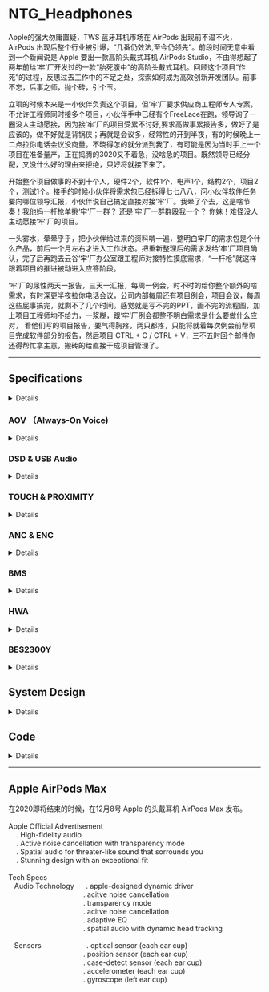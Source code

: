 # NTG_Headphones

Apple的强大勿庸置疑，TWS 蓝牙耳机市场在 AirPods 出现前不温不火，AirPods 出现后整个行业被引爆，“几番仍效法,至今仍领先”。前段时间无意中看到一个新闻说是 Apple 要出一款高阶头戴式耳机 AirPods Studio，不由得想起了两年前给‘牢’厂开发过的一款“胎死腹中”的高阶头戴式耳机。回顾这个项目“作死”的过程，反思过去工作中的不足之处，探索如何成为高效创新开发团队。前事不忘，后事之师，抛个砖，引个玉。 </br>

立项的时候本来是一小伙伴负责这个项目，但‘牢’厂要求供应商工程师专人专案，不允许工程师同时接多个项目，小伙伴手中已经有个FreeLace在跑，领导询了一圈没人主动愿接，因为接‘牢’厂的项目受累不讨好,要求高做事累报告多，做好了是应该的，做不好就是背锅侠；再就是会议多，经常性的开到半夜，有的时候晚上一二点拉你电话会议没商量。不晓得怎的就分派到我了，有可能是因为当时手上一个项目在准备量产，正在捣腾的3020又不着急，没啥急的项目。既然领导已经分配，又没什么好的理由来拒绝，只好将就接下来了。</br>

开始整个项目做事的不到十个人，硬件2个，软件1个，电声1个，结构2个，项目2个，测试1个。接手的时候小伙伴将需求包已经拆得七七八八，问小伙伴软件任务要向哪位领导汇报，小伙伴说自己搞定直接对接‘牢’厂。我晕了个去，这是啥节奏！我他妈一杆枪单挑‘牢’厂一群？ 还是‘牢’厂一群群殴我一个？ 你妹！难怪没人主动愿接‘牢’厂的项目。</br>

一头雾水，晕晕乎乎，把小伙伴给过来的资料啃一遍，整明白牢厂的需求包是个什么产品，前后一个月左右才进入工作状态。把重新整理后的需求发给‘牢’厂项目确认，完了后再跑去云谷‘牢’厂办公室跟工程师对接特性摸底需求，“一杆枪”就这样跟着项目的推进被动进入应答阶段。 </br>

‘牢’厂的尿性两天一报告，三天一汇报，每周一例会，时不时的给你整个额外的啥需求，有时深更半夜拉你电话会议，公司内部每周还有项目例会，项目会议，每周这些屁事搞完，就剩不了几个时间。感觉就是写不完的PPT，画不完的流程图，加上项目工程师均不给力，一浆糊，跟‘牢’厂例会都整不明白需求是什么要做什么应对， 看他们写的项目报告，要气得胸疼，两只都疼，只能将就着每次例会前帮项目完成软件部分的报告，然后项目 CTRL + C / CTRL + V，三不五时回个邮件你还得帮忙拿主意，搬砖的给直接干成项目管理了。</br>
***
## Specifications
<details> </br>

![huawei_ntg](https://i.loli.net/2020/08/21/SdwEUAFBezZvaf7.png)</br>
</br>

![airpods_sudio](https://i.loli.net/2020/08/21/JtTcD145nOmVPZr.png)</br>
(新闻链接：&ensp;苹果头戴式耳机最新爆料 &ensp;  https://new.qq.com/rain/a/20200808A0JZIY00 )</br>

对比‘牢’厂和 AirPods Studio 的规格，相同之处都要求是High Quality Audio (‘牢’厂HWA), 支持ANC，支持Ear Detection, 这些技术规格用人话讲就是音质要好，指标参数要漂亮，用户体验要佳 ( ANC让用户可以在嘈杂环境下使用，Ear Detect 即戴即使用，都可归为用户体验 )。</br>

技术规格层面上，‘牢’厂的指标参数不比 AirPods Studio 差，策划这个产品的很是牛X, 就等 AirPods Studio 开卖再来PK一下技术指标。</br>

![ntg_spec](https://i.loli.net/2020/08/24/ZtO5g2TwJBEM6xP.png)
_‘牢’厂自己拆解需求包最初提出来的技术规格_

方案选型本不应该是搬砖的事，搬砖的顶多是给建议，选型决策至少应该是高一个级别的领导来拍板。领导们在开会时一个个都说软件我不了解啊，担当不了 SE 这个角色。听说曾经‘牢’厂项目因为不满意项目工程师的工作投诉到大老板那里要求换人，令领导们心有余悸。有天开例会，就我和老板两个人先到，老板对我突然蹦出来一句：这个项目如果失败，软件要承担主要责任。有没有碰到错题，还要划对勾的违心感。项目刚开始就想着甩锅了！当时一下没反应过来，沉默了一下，我说按现在的软件系统规划，软件不会是瓶颈。对‘牢’厂这个产品需求摸爬滚打下来软件大体框架已经有了几分把握，背锅侠，不存在的。为了一点碎银子还是面对疾风吧！</br>
</details>

### AOV （Always-On Voice)
<details> </br>
在应答阶段‘牢’厂在需求包之外会提出许多花样, 要求供应商应答他们再来评估是否要放到需求包中。语音唤醒 (AOV) 和语音控制 ( Voice Command ) 就是其中之一。 </br>

语音识别常用的就是所谓的智能音箱，将拾取到的语音送给云端的语音引擎，一个蓝牙耳机要整得这么高大上吗？语音引擎中文做的最好的是科大讯飞，英文非Amazon莫属，内事不决问百度，外事不决问谷歌，度娘、谷大神轮番上阵后，思考一下。</br>

语音引擎，偏重于云端解决语音识别，要是往这两家的方向走跟蓝牙呼叫 Siri 功能有啥区别？‘牢’厂要的是本地语音唤醒与控制，只需要开机/关机/上一曲/下一曲/音量加/音量减/暂停/播放等有限的几个命令，Siri 在关机状态下可开不了机。方向不对，赶紧撤退。</br>

咨询蓝牙芯片供应商，Qualcomm AOV 还在开发中，其它家都回复不支持此功能。AOV 供应商在哪里啊？</br>

没招，度娘、谷大神继续上场，把知名的半导体厂商官网挨个翻个遍，逐个去询信息，还真逮到一家: OnSemi，奥力给！硬件也反馈 Knowles IA610 支持 AOV。有了两家，可以应付‘牢’厂的需求了。 接下来就是一顿常规操作，约供应商介绍产品，讨论技术规格。</br>

供应链回复说OnSemi没用过所以没有联系方式，这个星球上经营理验别具一格的一家半导体供应商竞然不知道，吐血！回到OnSemi官网找到深圳Office的电话打过去，咨询负责的销售的联系方式，一听说是给‘牢’厂做产品，说‘牢’厂他们有专职销售并提供联系方式 (‘牢’厂 VIP 级别的待遇)。拿到联系方式，反手打电话给‘牢’厂工程师，OnSemi销售你们比较熟，帮忙联系下要咨询Voice Command 相关产品，同时发邮件给OnSemi‘牢’厂专职销售咨询工程窗口。就这样跟OnSemi勾搭上了。</br>

搭上‘牢’厂的虎威，找供应商要技术支持通常是一件较容易的事。这些业界牛B的供应商小厂去咨询要支持，随便派个阿猫阿狗代理商 (这已经是不错的待遇，再次一点的就是贸易商) 来了解下有没有商机，很难拿到第一手的技术支持，苦逼的只能把 datasheet 从头翻到尾，再从尾翻到头，或从某个不起眼的notes的字里行间找到你想要的参数。跟‘牢’厂配合这一方面还是比较给力的，有时候‘牢’厂工程师也会主动推荐一些他们认可的供应商资料，对完成应答开发工作会很有帮助。</br>

#### Knowles IA610
<details></br>
Knowles MEMS microphone 在业界那是响当当。Knowles FAE介绍说 IA610 已经跟BES联调成功，申请参考代码，说是这个调试很麻烦云云, 不愿提供 (我勒个去，这哥们硬气！给不给参考代码是你的事，麻不麻烦那是我的事，哥 !)；申请demo平台，也提供不了，给建议去找 BES 申请。一听要找BES申请demo ( BES 是什么尿性？那基本都是有求无应)，赶紧寻求销售的帮助，无助于事。</br>

趁着别人还愿意打发你的时机，赶紧了解了一下 IA610 关注的相关特性。IA610 是基于关键词的特征值语音识别算法，最多可以植入3段语音，中文3段语音总共不能超过10个字(印象中是这个数据)，唤醒功耗 (识别到关键词后唤醒并给出中断信号这整个过程) 大约电流3--4mA, 唤醒后提供一个中断信号给外部系统。关键词需要在 Knowles 工厂生产前植入，用户无法更改。</br>

了解了，告辞!</br>

![ia610_current](https://i.loli.net/2020/08/22/oDtdxqERjwp5JU3.png) </br>
_IA610_FIGURE1_

![ia610_int](https://i.loli.net/2020/08/22/DS9pzQyH8qRJen7.png) </br>
_IA610_FIGURE2_
</details>

#### OnSemi Sound Solution
<details> </br>

OnSemi 有两款产品支持 voice trigger, LC823450 和 Belasigna R281。
##### LC823450
LC823450是 OnSemi 音频处理系统 LSI，支持 voice trigger 和 voice command，还集成蓝牙 PHY (功能强大，再凑个蓝牙RF就是一颗集成蓝牙功能的完整本地语音控制播放器 SoC )。联系上海FAE申请 demo, 反馈信息回来 demo 在福州 AE 部门，要跟 AE 部门协调，几番邮件往来，终究也没能拿到 demo。评估工作还是要继续，只好继续骚扰上海 FAE 寻求帮助，终于拿到了心心念念的数据。</br>

_LC823450_POWER_CONSUMPTION_
![lc823450_current](https://i.loli.net/2020/08/22/bzTLU4GjKBCaWD8.png)</br>

评估 AOV 除了芯片的功耗，加上 mic 处于常供电状态下的功耗。voice trigger 状态下的功耗还是蛮大的，估计再怎么优化也还是要到 mA 级别，蓝牙耳机产品上这么大功耗够呛。后来 AE 部门的工程师带着他们日本的同事有过来交流，闲聊中得知这颗芯片是日本那边设计的，三星出过一款录音笔是用这颗芯片做的，在国内业务端也不清楚应用方向在哪里，所以不受总部重视。功耗不敏感的场合比较合适。</br>

_LC823450_FEATURE_SUMMARIZATION_</br>
![lc823450_feature](https://i.loli.net/2020/08/26/auNE7A9WtQq4iMZ.png)</br>
</br>
##### Belasigna R281
Belasigna R281 是基于声纹的关键词语音触发独立方案，兼容模拟和数字麦克风, 检测经过用户训练的触发词组 (最多3组不同的关键词)，检测到该触发词组时发出一个唤醒信号。用户可重复设置 3 段语音，3 段语音总共时长不能超过 1.5s。</br>

_R281_POWER_CONSUMTION_
![r281_current](https://i.loli.net/2020/08/22/xlwNPJSbCjAkoet.png)</br>

IA610 采用语言模型，需要采集大数量人群的关键词语音， 然后提取出来特征值 (特定文字) 建立声学模型，如果唤醒词与声学模型匹配上，那么设备唤醒。假设你在用蓝牙耳机接电话的应用场景，旁边别人说关机，那是不是我的蓝牙耳机也要关机？都不用去评估唤醒率/误唤醒/响应时间/功耗这些参数，我脑子瓦特了才会采用这种方案，NG。</br>

R281 基于声纹，在用户训练触发短语时提取用户的唤醒词的音素序列建立声学模型，唤醒词与音素序列匹配上，则设备唤醒输出唤醒信号。唤醒词可以是任何的短语，且不与语言语音相关。‘牢’厂要求的是十国语言，那这种不与语言相关且仅是单个用户唤醒词才能唤醒设备的方案，就是我心目中想要的解决方案。R281 demo 做成了usb dongle 形式使用相当方便，插入电脑 usb 接口打开应用程序就可评估。当我在‘牢’厂办公室演示的时候，这帮货还是比较惊羡的，在办公室的场景下训练时说话声音稍微大一点，测试十次有八九次是成功的，再一个功耗能控制到 uA 级别出乎意外。</br>
</details>
</br>
在系统层面，如果‘牢’厂要求支持 AOV 与 Voice Command, 以手上现有的供应商资源只能将 LC823450 当作MCU (大材小用)，开发工作量可能会很大 (以 LC823450 芯片的复杂程度估计不是那么容易上手)。</br>
</br>

_AOV&VOICE_COMMAND_FUNCTION_FLOW_CHART_
![aov_flow](https://i.loli.net/2020/08/26/aNY2U5GA3FRtsh9.png)</br>
</br>
最终‘牢’厂还是放弃了 AOV 与 Voice Command, 但还是 mark 一下: 从功能上考量，AOV 与 Voice Command 在耳机产品上对普通消费者没有必需存在的意义; 从功耗上考量，在电池能量密度没有大的突破前，有点膨胀了。</br>

</details>

### DSD & USB Audio
<details></br>
<!-- <summary> <mark> <font color = blue> 点击查看具体内容 </font> </mark> </summary> </br>  -->

DSD 功能是‘牢’厂在需求包里提出来的需求，可能是 CM21 (CM21的产品策划必需要点个赞) 的成功让‘牢’厂意识到高清音频市场的巨大需求。手机原生支持 DSD 64/128 抢掉千元 DSD 播放器市场，顺带收割一波信仰，这个产品策划有想法。在需求对接的时候‘牢’厂项目强调必需是 native, 先找到解决方案再来看‘牢’厂要求的摸底特性。</br>

在 DSD Player 市场， 见的多的方案是 xMOS 的，查阅过资料后觉得比较麻烦：xMOS 方案是将 USB DSD 音频流解码成 PCM 音频流输出，可以支持到 DSD 512，虽然 xMOS 官网上提供参考代码，但它用的是一套 xMOS 自己搞的一套编译环境，就我一杆枪去做这个集成工作估计是给自己找麻烦，BIG TROUBLE，打个问号先。 </br>

BES2300 也可以支持 DSD 64/128， 但是它是软解，这与‘牢’厂要求的 DSD native 要求不符 (native 意味着一定是硬解)，另一个问题是仅支持 UAC2.0, 在 WIN7 下兼容性问题解决不了，但是单芯片方案在软硬件开发上会省事很多，至少整体软件框架原厂应该是有的，不用在软件框架上花太多精力。有线通话功能咨询 BES 回复可以支持，需要修改 SDK。demo 板搞起。

这其间‘牢’厂工程师介绍了另外一家供应商 BigSound, 一番联系沟通之后拿到规格书, 浏览一遍之后，决定先放一边仅作参考, 缺点是不符合 native 的要求。但评估工作还是要做，demo 板也还得要申请。

这就是给‘牢’厂做项目的痛苦之处，你需要准备两个以上的方案供他们评估，就算你认为不合适的方案你也要出评估报告说明为什么不行，除了不行之点外其它性能能达到什么程度，来证明你不是口嗨，是真真确确有做评估，所以造成写报告的时间比搬砖的时间多三倍不止。

![bcc2102_format](https://i.loli.net/2020/08/26/FvNMqKEDbmVXgou.png)</br>
_BCC2102_FEAURE_ </br>

还是参考 CM21 的解决方案，‘牢’厂既然已经大批量开卖了，有 bug 估计也能接受。从硬件那里拿到datasheet, 再跟 Savitech FAE 确认之后决定就用它了。决定选用 SA9312L 的另一个原因是它支持 UAC 1.0 & 2.0，WIN10 原生支持 UAC2.0，MAC OS 10.0 以上版本也是同样原生支持 UAC 2.0，这就解决了 USB Audio 在其它系统下的兼容性的问题。支持 IIC 更新 firmware。</br>
(PS：MAC OS 10.0 以上版本原生支持 UAC 2.0 出处待考证，时间过去太久了，以前的开发笔记上没有查到当初的记录)</br>

![sa9312l_feature](https://i.loli.net/2020/08/26/oXwHkFE8sY2PB34.png)</br>
_SA9312L_FEATURE_

DSD 解码方案差不多有了，剩下就是音频输出端的 DAC 选型。DAC 行业内能选的就那么几家，在各自的网站上一筛选，我倾向于 CS43131 (带 SRC)， 硬件倾向于 AK4377。 当我们还在准备比较两家的性能时，‘牢’厂传来弃美方案，这下好了，不用选了直接评估 AK4377。

接下来就是一顿操作猛如虎，按照‘牢’厂要求测试然后输出报告。因为手上没有 MAC 设备，在 VMWare 虚拟机上安装 MAC OS 10.12 版本能识别到设备但无法传输声音，BES2300 也出现同样问题，咨询 BES 杳无音信，怀疑设备端要支持Apple USB IAP 认证, 特性摸底就先忽略了这个问题。</br>

支持 DSD 其实对硬件要求更高，对软件来说找到可行的方案且能支持 USB HID 就差不多完成了工作，硬件往往因为实际产品音频指标参数不达标而卡壳。为了满足 DSD 超高的音频指标要求，外围硬件线路通常具备很强的驱动能力，又因为 DSD 音频信号幅值peak-peak通常为5V，所以输出功率会很大，Cirrus Logic 工程师调侃称之为行走的外放蓝牙耳机。


<!--
_AK4497_BLOCK_DIAGRAM_ </br>
![ak4497_block](https://i.loli.net/2020/08/27/EycgLdeqSp5WFsA.png)</br>
</br>
_CS43131_BLOCK_DIAGRAM_
![cs43131_block](https://i.loli.net/2020/08/27/Ppzye9mSaXGUICV.png)

DSD 音频流不带音量信息，而且 DSD 音频流解码输出后会比其它格式的音频音量要低 3dB (印象中是这么多，如果有错麻烦指正)，而且支持 DSD 的硬件线路会很复杂， 。上图如果输入的 DSD 音频流走红圈中的音频路径，就是 native DSD, 否则就是DoP。</br>

_AK4490_ANALOG_CHARACTERISTICS_ </br>
![ak4490_analog_param](https://i.loli.net/2020/08/27/vh4KudQ31egWYZD.png)</br>

</br>

![ak4497_dsd_sn](https://i.loli.net/2020/08/27/tWbjSraNARX7yHo.png)</br>

再来看看这些DAC的可怖功耗 </br>

_AK4497_POWER_SUPPLY_ </br>
![ak4497_pwr_supply](https://i.loli.net/2020/08/27/16GFiDh854XrJ7m.png)</br>
-->
</details>

### TOUCH & PROXIMITY
<details>
</br>
触摸与佩戴在需求包里‘牢’厂没有明确的定义，开发最怕的就是这种看起来没有要求的需求，单边触摸还是双边触摸，要不要支持滑动，连续滑动，多点触碰，单边佩戴检测还是双边佩戴检测，都没有定义，‘牢’厂项目要求摸底竟品和供应商产品规格再来定需求。</br>
</br>
触摸与佩戴芯片查过很多供应商的资料，都不令人满意，最后还是求助于‘牢’厂开放资源，拿到了 AZOTEQ 的联系方式。把PXC 550， WH-1000XM3，QC 35 II 等一堆耳机申请回来，把 UI 操作和供应商产品规格整理完成发给‘牢’厂，加上‘牢’厂自己也摸底评估，最后定义单边触摸，双边佩戴，支持连续滑动与多点触摸 (连续滑动控制音量，多点触摸检测手捂动作切换监听模式)。</br>
</br>
在啃过 AZOTEQ 推荐的 IQS572 与 IQS620 规格书，demo 板也都评估过后，我是比较满意 AZOTEQ 的方案，调试有 GUI 工具，灵敏度软件可调，稳定性从 GUI 工具上判断也没遇到什么异常。规格书 IQS572 与 IQS620 所标明的功耗如果无误，我在想是否可以实现佩戴即开机功能。头戴耳机在佩戴过程中通常先是双手握住听筒(握住听筒不一定会有触摸动作)，然后再佩戴，握住听筒时通过触摸芯片接近感应中断唤醒系统，正确佩戴识别后进入开机流程，不用按实体键开机再去佩戴。我戴上耳机是用来装B的不是用来听歌的，杠精请绕道。IQS620 内置的是 ROM, 上电使用前要做初始化。</br>
</br>

![iqs572_feature](https://i.loli.net/2020/08/28/zFs27Yx9bJDlpL1.png)</br>
_IQS572_MAIN_FEATURE_

![iqs620_feature](https://i.loli.net/2020/08/29/7KB3XudYZMgCiTP.png)</br>
_IQS620_FEATURE_

滑动触摸 (finger gesture) 牵涉到移动方向的判断，位置坐标的计算是相对于原点坐标计算而来，这个原点坐标对于 IQS572 而言是一个绝对坐标，在触摸板加工出来之后这个原点坐标和其对应的 X/Y 轴就已经固定。使用者在佩戴耳机时各种角度都可能会出现，不会是一种理想的正戴在头顶的这种方式，而如果要得到与物理水平面的坐标位置来解决滑动触摸方向问题，需要增加 G-sensor。AZOTEQ 建议将角度偏差设为26度左右，在给‘牢’厂在出结构样机时试用过触摸功能后，认为还比较理想，就没有在这个功能上继续纠缠。阿弥陀佛，逃过一劫！IQS572 触摸算法是 AZOTEQ 设计，应用端仅需要在它中断触发外部控制器时去读取数据做判断，从 IQS572 读取位置坐标再通过 G-sensor 的数据转换成物理水平位置，手势动作的算法就变成要自己去设计，这是我一杆枪绝对不想去面对的情况。 </br>

第一次做结构样板时因‘牢’厂要求触摸介质用的是蓝宝石玻璃，触摸手感确实很好，最终还是抵不过成本压缩改成了普通塑料片，质感差的不是一星半点。</br>
</details>

### ANC & ENC
<details></br>
ANC & ENC 的需求同样在需求包里没有明确，‘牢’厂要求把能找到的方案都找出来，分析评估。在双MIC/三MIC一轮分析评估过后，‘牢’厂明确上下行都需要是3-mic降噪。因为以前用过 CXD3781 所以就联系了 Sony 半导体部门拿到了 CXD3782 的资料，绿岛那边 Cirrus Logic 听说‘牢’厂新开头戴耳机项目，主动找过来介绍 CS47L5x。BES 原厂的 ANC 方案‘牢’厂在评估过后弃用了，同样因为弃美方案的原因，ADI 和 Cirrus Logic 的方案最终都不能用， 就只剩下了 CXD3782。</br>
</br>
虽然 Sony AE 声称 WH-1000XM3 用的就是 CXD3782，但是将 CXD3782 规格书从头翻到尾也没找到关于数据安全加载的说明。芯片工作在某一固定 EQ 下时再去调节某一频点的参数可能会带来冲击声或其它噪音，数据安全加载就是为了解决这个问题。WH-1000XM3 自适应降噪功能如何实现的就不得而知了。</br>
</br>
<!--
![adau1701_safeload](https://i.loli.net/2020/08/29/5MSvGVrckE8qK2D.png)</br>
-->

![adau1401a_safeload](https://i.loli.net/2020/08/29/cGEeD2KhIzbFMTS.png)</br>
_ADAU1701_SAFELOAD_LOGIC_

即使是 ADI 的芯片有 safeload 机制，但在播放标准测试信号如 100Hz/1kHz 等时，调节 EQ 参数也还是会有轻微的 冲击声。</br>

在评估过程中发现 CXD3782 在 GUI EQ 调试界面下 gain 值的调整区间只有 -20 -- 20dB, 超过此范围就无法显示，会不会引起数值溢出也没能确认。电声实际测试时降噪深度只能达到到 26dB 左右 (印象中是差不多是这么多), ‘牢’厂项目包括后台的可能是做 ANC 算法的一直追问为什么只能做到26dB, 这种问题就不是做应用开发的能回答的问题，只能求助原厂本部。个人认为降噪深度在头戴耳机上能做到 20dB 以上已经可以算是优秀，降噪深度越深，在轻微噪音场合负压感越强，而且头戴耳机天然的就有被动降噪效果 (这一点与手机不同)，真要把外部噪音隔决反倒会带来安全性问题。降噪深度与头戴耳机的关联性，这个话题后来再未深入讨论过，蛮遗憾的。</br>

ENC 开始是直接用 BES 的算法评估，因 3-mic 主频要跑到 208M，‘牢’厂要求测试跑 208M 的系统稳定性，咨询 BES 稳定性的验证策略， 没有，MMP! 没招了只能硬着头皮直接测通话。移植3-mic算法后测了三天拔打/接听电话，通话时长随机，最长的一次估计是有两小时，测试次数 100 次是有的，还好 BES2300 这次比较给力，没遇到什么异常，稳定性看起来没有问题，直接输出测试报告给‘牢’厂。双MIC/三MIC 在测试评估过后‘牢’厂不满意降噪效果，联系 BES 上海那边说是要拿样机来调试，样机寄过去后就没有了后续。还好，BES 方案支持第三方算法，找了三家供应商，弃美方案原因去掉两家，剩下一家，还好是国产算法而且降噪效果‘牢’厂也比较满意。</br>

‘牢’厂要求支持有线通话，到底是外加 ENC 芯片还是通过软件切换到 BES2300 通话链路来处理，在这个地方犯难了，主要考虑是外加 ENC 成本增加与硬件线路复杂主板堆叠能否放得下。硬件小伙伴也没有更好的建议，只能放到系统设计时再考虑。</br>

</details>

### BMS
<details></br>
电源管理一开始没有打算用国产方案，十二月份的时候‘牢’厂提出要有国产备选方案，找‘牢’厂开放资源推荐了 SY6970。看了下 SY6970 的规格书，有电源路径管理 (power path management)，功耗也能接受，性能也能满足项目的需求，并且‘牢’厂其它产品上用过，一月份确定要用国产方案的时候就直接用上了。</br>
</br>
硬件是直接用上了，但评估工作一个也不能少，demo 申请还是要来一波。‘牢’厂指定的 660mAH/4.4V 电池虽然不喜，但人家是甲方, 评估下来 DSD 功能下的工作时长会有风险。‘牢’厂项目给出的原因是电池认证需要 6--8 个月，时间不允许，只能用现有的已认证的电池。在春节前的项目进度表上量产时间已经延到了 11 月份，重新评估需求定制电池去做认证时间完全充裕。</br>
</br>
‘牢’厂要求二段式充电 1.1C & 0.7C，demo 板上验证在充电状态下充电电流可配置，对软件来说就没有问题了。SY6970 不支持快充，shipping mode 下的功耗 15 uA, 有点大，国产芯片还要继续努力，对标 TI 应是我们的目标。</br>

电源管理容易出问题的是充电设备兼容性，有可能没有漏掉设备但是漏掉了某种应用场景。新产品开发过程中没有办法把应用场景一次性全部覆盖到，都是摸着石头过河，遇到问题再去解决问题。</br>

送给‘牢’厂的样机连接手机边播音乐边充电测试充电底噪的时候在静音房听出来有明显现嘀嘀异响，收到‘牢’厂的反馈觉得有点诧异，不应该出现吧？查资料，测信号，在代码里添加读取寄存器。</br>
</br>
![BC1.2_FINAL_sdp](https://i.loli.net/2020/09/05/vmKZuPpVHfEzrh2.png) </br>
_BC1.2_FINAL_ </br>
</br>
![sy6970_reg0B](https://i.loli.net/2020/09/05/lH1fVIthDLzByXQ.png)</br>
_SY6970_FIGURE1_ </br>
</br>
![sy6970_reg00](https://i.loli.net/2020/09/05/Sg47DuEmjLo2UpV.png)</br>
_SY6970_FIGURE2_ </br>
</br>
![sy6970_reg13](https://i.loli.net/2020/09/05/1uJtjCZymfsYzBn.png)</br>
_SY6970_FIGURE3_ </br>
</br>
![sy6970_dynamic_pwrms](https://i.loli.net/2020/09/05/48dhjxzYwMVX26A.png)</br>
_SY6970_FIGURE4_ </br>
</br>
![sy6970_battery](https://i.loli.net/2020/09/05/CbJkcBNyK2MdZRG.png)</br>
_BATTERY_VOLTAGE_FIGURE_ </br>
</br>
在配置充电策略的时候手头上的充电器都没有被 SY6970 识别为 SDP (设备兼容性当时是在 demo 板上调试的，兼容性调试完成后也没有在自己的板上重新验证)，就漏掉了 SDP 最大 100mA 充电电流的应用场景，也有可能是在调试的时候没有把电池耗尽去做充电测试而漏掉了这个应用场景。充电策略在软件处理流程上是忽略 SY6970 识别到的设备的 IINlim (SY6970_FIGURE2)，根据当前的电池电压强制将最大充电电流设为 1.1C 或 0.7C, 充电电流就可能会远大于 SY6970 识别到的设备输入最大电流限制，触发了 SY6970 的保护机制将最大充电电流重设为 100mA, 软件流程定时检测，发现设置的最大充电电流低于 1.1C 或 0.7C 又会将最大充电电流设为 1.1C 或 0.7C， 就出现了电池电压波动的情形 (BATTERY_VOLTAGE_FIGURE), 这个波动信号藕合到了喇叭输出线路上就出现了噪音 (好死不死的喇叭线路靠近充电线路 :cold_sweat:)。</br>

在配置充电策略的时候一定要用自己的板做完整的充放电测试，另外就是严谨一点把电池正极和充电设备供电正极挂上示波器探头。</br>
</details>

### HWA
<details></br>

HWA 我更希望‘牢’厂称之为 LHDC, 瓜田李下,‘牢’厂应该要有这种觉悟；合理搞钱，服务社会，也应具备这样的格调。之前的月亮事件确实是被恶心到了，Robin 算是前车之鉴 (Jack 福报论，Pony 南山必胜客，仅是没有 Robin 的竞价排名那么大的社会破坏力)。</br>

跟供应商询了一圈，支持 LHDC 的Qualcomm 8675 因功耗太大被硬件否了，QCC系列 Qualcomm 代理商回复要 Q1 才能完成集成工作，还特意咨询过 Savitech SA9721，因为市场上基本没有客户用过，也被否了，现成能实际评估的就只剩下 BES2300。</br>

FreeLace 立项之初‘牢’厂也是要求要支持LHDC，因为各种原因最终产品发布的时候取消掉了。虽然小伙伴们之前已经做过一些验证工作，但是没有完整的测试数据与评估报告，想偷个懒都不给机会，重头开始吧。</br>

LLAC 最初在规格定义的时候大家还有讨论过，因为不支持白金标后来就没有多做讨论，另一个原因是强调要把 LLAC 加入评估的‘牢’厂相关人员后来退出了这个项目。‘牢’厂的音频指标需求，从 LHDC 的认证标准来看，是存在疑问的，而且‘牢’厂在需求包里明确提出是要过白金标：24bit/96kHz。在需求包上要求的音频指标 THD+N <= -90dB, SNR >= 110 dB, 与 LHDC 白金标的认证标准存在冲突，既然硬件都没向‘牢’厂反应这个问题，也就不多嘴了，免得招人烦。</br>

![llac_latency](https://i.loli.net/2020/09/01/H3RUrmnYKCzENbZ.png)</br>
_LATENCY_TEST_RESULT_ </br>
</br>
![lhdc_900](https://i.loli.net/2020/08/26/eUPrkIBNKFxJqVE.png)</br>
_LHDC_900_CERTIFICATION_STANDARD_

<!--
![lhdc_test](https://i.loli.net/2020/08/26/5dS2JOo4scnVGKX.png)</br>
_LHDC_TEST_ENVIRONMENT_
-->

因为‘牢’厂的音频指标参数和 LHDC 认证音频指标参数要求太高，查阅了能找到的蓝牙芯片规格书没有哪一家的蓝牙音频芯片能直接满足音频参数的要求。/br>

![qcc524_analog](https://i.loli.net/2020/08/28/DGfztPAulqHkyiZ.png)</br>
_QCC5124_SPECIFICATION_

![qcc5124_classAB_dac](https://i.loli.net/2020/08/28/xqZHn4GUimo5KBO.png)</br>
_QCC5124_CLASS-AB_DAC_ANALOG_OUTPU_
</br>

![be2300_dac_para](https://i.loli.net/2020/08/28/G2aRLr5doPnCZpO.png)</br>
_BES2300Y_PARAMETER_

BES2300Y 的音频指标参数从规格书来看，看起来是符合‘牢’厂的要求和 LHDC 认证要求，但给出来的参数 Fs 只有 48kHz, 96kHz 会怎么样心中没底，上 demo 板！单独测 LHDC 白金标音频指标没有问题，但输出功率不够；在通话模式下 LHDC SNR 左右声道只有72 / 73 dB，与普通蓝牙没有区别。音频指标参数更多的是硬件在看，但因为与软件的系统框架选择相关，在与‘牢’厂点对点特性摸底时的 HWA 评估报告因为只写了一句音频指标参数不达标被打回来要求重写。要满足音频指标参数的要求，看起来就只剩下一条路，走数字通道，加外置 DAC, 放弃蓝牙芯片自带的 DAC 。</br>

把 BES2300Y IIS 配置好编译后烧录到 demo 板上用示波器确认信号输出没错之后，在实验室里转了一圈没找到能用的 AP，都是测模拟信号的，问电声，电声说 IIS 没听说过，一脸郁闷，只好又去问硬件，硬件说 IIS 可以测试指标吗？肝痛！解释了一番之后，买测试设备的任务硬件就去找项目安排。过了差不多一周，采购设备的带上硬件和我去 ABTECH 看仪器，顺便把 IIS 的指标参数测了一下，116dB。HWA 基于 BES2300Y 方案的评估工作基本完成，可以开始写报告了。</br>

<!--
BES2300Y IIS 输出最大增益只能到 0dB, 规格书上标的digital gain: -70 -- 24 dB 是 "fake news"。国产芯片的规格书不靠谱是深有体会。</br>
-->

</details>

### BES2300Y
<details>
</br>
BES2300 是一颗功能集成非常成功的蓝牙芯片。 支持 ANC & ENC 并可支持第三方算法，支持 UAC 2.0 和 DSD 64/128， 支持 AAC / LHDC 等编码格式，支持 LBRT，支持 IIS 输出，支持双通道语音，支持 EQ，支持 GFP, 音频指标规格也定得很高，很强大的一颗芯片。</br>

但是，SDK 那就是一砣翔。第一次看 BES SDK 时，被它的按键代码给惊呆了，这么反人类的设计，是什么样的高人想出来的。任务调度也说不上有多严谨，只能说是在默认配置下功能能用。 对比 Qualcomm / Airoha 的 SDK 系统设计，BES 就是弟弟。曾尝试去改写一些功能模块， 遇到某个封装的 API 就改不动了，拿着民工的工资就不去操老板的心了。大家都是这样用，半斤八两，谁也不会比谁好到哪去。拿不到完整的 datasheet 去重构 BES 的系统框架这条路走不通。打开 IIS 功能后，硬件反应切换不了 USB audio，折腾了几天，发现在检测插入 USB audio 后软件启动了复位动作，这个复位动作在打开 IIS 功能后被使能，关掉复位，SDK 还会不会有其它隐藏的 bug 没法确定，还好在要求更新 SDK 后这种小 bug 基本没有再遇到了。</br>

SDK 基本正常了，赶紧把 EQ 调试功能打开，确认调试功能正常后整一台样机给电声调试，不能拖累小伙伴们的进度。没过几天电声反应写进软件的 EQ 曲线与调试时设定的 EQ 曲线不一致。又是什么鬼啊！？ 继续折腾 SDK， 艹， SDK 调用了一组默认的 EQ 把常用的 EQ 数组被屏蔽掉了，真是要骂娘了。赶紧修改更新给小伙伴。

<!--
BES2300Y 有两个版本4M flash版本和8M flash版本，PIN to PIN兼容。支持 ANC & ENC 并可支持第三方算法，支持 UAC 2.0 和 DSD 64/128， 支持 AAC / LHDC 等编码格式,      蓝牙耳机产品通常需要的功能：
-->

当我还在为蓝牙芯片到底是用 BES2300 还是 QCC5124 烦恼的时候，QCC5124 的 RF 性能和自带 DSP 功能以及音质这是我想要的，但对是否能申请到开放 DSP 并不确定，Qualcomm 代理商透露 Goertek 小伙伴选的方案是 QCC5124，我们也用 QCC5124 方案去做同一个客户同一项目原厂是否会支持这要画个问号。一月份‘牢’厂确定弃美方案，好了，这下只有 BES2300 可用了。听说 Goertek 的小伙伴因为这个原因春节只放了三天假，电子/软件重头来过，大家又在同一起跑线了，让你们跑得比我快，害我天天被‘牢’厂项目追。</br>

‘牢’厂的测试要求很多，测试标准通常会要求供应商应答满足与否, 不满足的要给出原因再来确认是否要修改。有次在与西安测试中心对标测试标准时，对测试标准上的蓝牙回连测试要求连续测试 10K 次成功率 100% 提出疑问。首先回连一万次成功率 100% 达不成这个目标，再一个即使某次连续测试能满足 100% 成功率但也不能保证这个结果可以复制。惊呆我的是西安测试中心工程师回答是即使在屏蔽房里测试只要能有一次能满足测试标准就可以，这个指标是给领导看的。我去！哪个被门夹的订的标准啊，真要按这个测试标准去测，还要写一套配套的测试软件，是不是存心恶心人。‘牢’厂有些指标让人无语，有些需求在产品量产前不得不砍掉 (放水)。老板挂在嘴边的舔语“我这些小伙子只会埋头做事，不会抬头看路”，你妹的，老子是乙方！</br>

AirPods 的多设备切换‘牢’厂也想搞，耳机只是接收端，取决于‘牢’厂的系统整合能力。

#### 蓝牙后台
</br>

![mode_switch_spec](https://i.loli.net/2020/09/01/BUQ5iJe31Sc2XGY.png)</br>
_有线无线切换要求_
</br>

蓝牙设备可以支持前/后台应用，检测到 usb 设备蓝牙保存状态信息应用挂起 (后台运行)，usb 设备移除，恢复状态信息，蓝牙回到前台，按照这个思路有线切无线应该可以满足快速切换的要求，但要解决不能让蓝牙事件唤醒蓝牙后台。无线切换有线，估计做不到快速切换的要求，设备枚举过程需要多少时间软件控制不了，取决于设备的兼容性。跟小满在电话里沟通一番后，对前后台的应用切换逻辑有疑问，只能再上海岸城。</br>

SDK 默认在蓝牙模式下插入 usb 是复位后再执行 usb device mount, mount 设备成功就切换到 usb 模式，不成功进入蓝牙模式，但是蓝牙没有后台模式，需要修改 SDK。芯片 RAM 是否能满足蓝牙前/后台切换应用，需要小满去确认。在一番讨论之后，这种做法可行，SDK 等小满更新，任务完成，打道回府，。</br>

#### 双通道语音
双通道语音一开始看到这个需求的时候并没有弄明白‘牢’厂要的是什么东西，后来才搞明白指的是音乐与提示语音同时播放。这个需求有没有用？想了想在通电话的时候还是有用的：耳机处在通话状态，如果电池电量低播报低电提示音如果没有双通道语音功能会切换到播提示语音再恢复通话，双通道语音能保证不会漏掉通话。把 BES SDK 翻一遍也没整明白这个功能要怎么搞，还是去海岸城搞起。在解释完需求后，BES 的工程师说功能是可以实现，就是提示语音要用不同的采样率去录制，占用 flash 存储空间，另外在不同的状态下播报提示语音时要去选择对应的语音文件，细节处理上会非常麻烦。又牵涉到 flash 空间，flash 容量的问题先放一边，后面系统设计的时候再去考虑。</br>
</br>
然后工程师又来一句，其实 LHDC 输出功率小我们也是可以有调整空间的，为了平衡功耗大小，所以输出功率设置没有开到最大。我日了狗了，之前在测试 IIS 的时候，我还特意与负责 IIS 的工程师确认过 IIS 输出最大是 0dB, 不可调。规格书上写的是 digital gain -70 -- 24 dB, 迷之答案，到底谁能给一个准确的回复。</br>
</br>
双通道语音功能可以实现，音量大小是否可以分别可设置，说是要确认，等回到办公室之后又他娘的没了下文，就算不能调节音量大小，好歹也吱一声啊。迷之 BES。</br>

#### OTA 与 双备份
OTA 功能蓝牙芯片都是具备的，但双备份还要支持回滚这个就很麻烦。按照‘牢’厂的需求存储结构划分为：</br>

    bootloader + app1 + app2 </br>

bootloader 中断向量映射到 app1 或 app2 物理地址并且随 app1/app2 乒乓切换 (从云端接收下来的应用程序不能固定存储在 app1 或 app2 位置)，来实现双备份并支持回滚。虽然 BES 的 OTA 功能的存储结构也是类似的设置，但 app2 是固定用来存储从云端接收的应用程序，而且在接收校验完成后要搬运 app2 的数据去覆盖 app1 的数据，就没办法实现回滚。双备份从字面上理解是新旧两份应用程序存储在本地，数据存储结构应划分为：</br>

    bootloader + app + app1 + app2 </br>

app 是当前在运行的应用程序， app1 和 app2 用来交替存储云端接收下来的应用程序，这种数据存储结构我认为才能称之为双备份。这种做法的好处是避开了中断向量映射这个麻烦问题，弊端就是占用大量的 flash 存储空间，而且跟 BES 的 OTA 功能类似需要搬运数据，在时效性上不如中断向量映射。</br>

‘牢’厂的十国语言提示语音需求已经占用了很大的 flash 存储空间，按英文提示音来评估，十国语言提示音就需要 2.2MB, 打开双通道语音功能提示音文件估计就占掉了 4.4MB, BES2300Y 内置的 4MB flash空间已经满足不了需求。BES2300 规格书上写支持 SPI 协议，能不能外挂 flash, 找 BES 寻求帮助。BES2300 还有 8MB flash 版本芯片，SPI 不支持 QSPI。在技术层面，还是想维持 SDK 本身的数据存储结构，即把提示音与应用程序打包在一起，如果单独划出一个区间用来存储提示语音文件，会不会带来其它问题不确定，但这样做 8Mb flash 也放不下提示语音文件。</br>

这种烧脑问题，待系统设计时再考虑。</br>
</details>


## System Design
<details> </br>

在春节前因为赶结构样板输出了第一版硬件，BES2300Y 控制触摸和佩戴检测。IQS572 是在生产组装前烧录 firmware, 但 IQS620 是在上电后写入初始化数据，默认的固件是以 60Hz 的频率给出 RDY 信号，在 RDY 为低 (持续 10ms) 的时候写入数据才有效。 单独配置中断触发 BES2300Y 检测 RDY 信号，可以正常触发 BES2300Y (用 GPIO 置反测试)，与 IIC 通讯结合在一起，就出现了异常，死活不能触发中断。在出样前一天晚上折腾了一个通宵，也没搞定，没招，死马当活马医，改成 50ms 定时扫瞄 RDY 信号，佩戴检测偶尔能用，也同样会引起触摸失效，没找到原因，只能先关掉佩戴检测输出样机。</br>
</br>
节后，第一版样机交付，但佩戴检测功能未实现。把 IQS620 规格书重新捋一遍，没捋出啥问题，佩戴检测异常还是没找到原因，触摸滑动功能也没整合好，在 demo 板上重新验证都正常，继续搬砖。坐下来搬个砖就各种哏。</br>

电声：烧个软件...</br>
电声：EQ 调试串口又连不上了...</br>
电声：ANC 芯片串口连不上了...</br>
硬件：升级一下软件...</br>
硬件: 串口工具用一下...</br>
测试：测试标准再捋捋...</br>
测试: 一起去松山湖对下标...</br>
项目: 这个需求是啥意思...</br>
项目: 这个时间结点写哪一天合适...</br>
项目: 什么时候可以出样啊...</br>
‘牢’厂: 微信上的问题出个报告...</br>
‘牢’厂: 今天的日报 5:00 要给我...</br>
‘牢’厂: 来下云谷讨论下工作安排...</br>
...</br>

每天小伙伴都要重复这些哏不让人消停。</br>

刚刚是要拿哪块砖？</br>
刚刚拿的砖放哪了？</br>
发呆ing准备干啥来的？</br>
艹，砖头放错地放了</br>
...

三月，‘牢’厂项目催软件 DRB 评审报告进度，只能先把系统框架先捋出来，要不然其他小伙伴进度也要被拖累，到时进度赶不上就是一大群人群殴我一个了。研究一番硬件小伙伴给过来的硬件框架图，啥东西画的框架图，歪歪扭扭，难以入目，强迫症复发，默默用 visio 重画再把软件需要修改的部分一并更新发回给小伙伴，让小伙伴在新版本上更新。</br>

评估摸底工作很多时候没有在‘牢’厂项目的时间进度节点完成，‘牢’厂项目都是按照 deadline 倒推安排进度，另一个他们也并不都具有技术背景，就没办法抓住评估工作中的技术难点去穷追猛打，真正把握住产品的开发方向，所以在遇到我认为重要的技术点时会花很多的时间去验证，但这种关键点通常不会主动告知‘牢’厂项目，一旦穷追猛打下去会多出很多无谓的报告，工作量会呈倍数的增加。跟‘牢’厂项目打交道还是要具备很强的承压能力。要求加人，老板安排一个小伙伴担当 SPM，对接‘牢’厂项目，很多会议我就不需要参与，项目计划这种烦心事就让小伙伴去面对，我就专心技术相关的工作。

十二月份的时候因为 usb 兼容性问题 BES 的回复不了了之，就准备外挂 usb audio codec 解决兼容性问题，再加上十国语言提示音一直没有很好的解决方案，就一直在准备外挂 MCU 来支持 SPI flash。因为对 ST 的 HAL 库和 LL 库还心有余悸，准备用 Microchip SAM L21，美芯不能用后，搞回 ST 准备用 STM32L431替代。 DRB 报告到底是用单芯片架构还是大-小核架构，看看 FreeLace 的 bug list，下不了决心，只能把‘牢’厂需求翻出来重新捋。</br>

![solution_cmp](https://i.loli.net/2020/08/26/ZFfS8lH2Y7gp3cP.png)
_BES2300 vs.BES2300+STM32L431_
</br>

‘牢’厂的第一代 Freebuds 应该是 Geotek 的小伙伴开发的，对 BES 方案体会应该是最深。听领导说 Geotek 与 BES 扯皮，BES 说 Geotek 开发能力不行，Geotek 说 BES 底层系统不稳定，到底怎么回事，看看 FreeLace 的 bug list, 萌新瑟瑟发抖！最重要的是对 BES 的技术支持没有信心，就象脚踩恨天高的美女看得到摸不着；找代理商很多时候还不如自己撸代码。</br>
</br>
继续整大-小核方框图，规划整体功能需求。</br>

![big_little](https://i.loli.net/2020/09/06/OvD9TZgVKtrJNfl.png) </br>
_NTG_BLOCK_DIAGRAM_ </br>

1. 有线升级 </br>
手机端通过 usb 总线通知 usb aduio codec 准备进入升级状态, usb audio codec 置 gpio 端口中断触发 mcu 将 usb bus swtich 切换到蓝牙端，手机与蓝牙通过 usb 总线握手成功后将升级数据包传给蓝牙，蓝牙再通过 uart 转发给 mcu, mcu 再通过 SPI 保存到本地 spi flash, 再由 mcu 制定升级策略。而且用 usb 总线可以兼顾‘牢’厂装备部门可维可测要求。</br>
2. OTA </br>
蓝牙收到数据通过 uart 转发给 mcu, mcu 再通过 SPI 保存到本地 spi flash，再由 mcu 制定升级策略， 蓝牙升级由 mcu 回传升级数据包。</br>
3. 触摸 & 佩戴：</br>
可能要一直维护到产品寿命终结，需要时间去优化用户体验。</br>
4. 蓝牙 </br>
需要增加蓝牙后台功能，修改升级相关的代码(蓝牙芯片仅负责收数据，是否升级由 mcu 来决定) 和增加 usb audio 模式下的降噪功能， SDK 蓝牙部分代码大体不需要修改，避免扛雷。</br>
5. 降噪 </br>
有线模式下还是要利用 BES2300 来支持通话降噪，音乐播放就切给外置的 usb audio codec, 功耗暂时兼顾不了。 </br>
6. 音频指标 </br>
播放音乐音频从 DAC 输出以满足音频指标要求，通话从 ANC 输出满足高清通话音频指标要求。 </br>

大-小核架构从方框图上看其它各功能模块软件也没有特别困难的地方，IIC / SPI / UART 都是常用的通讯协议。需要 BES 协助的都是底层相关，蓝牙应用层不涉及，也就不大可能需要担当背锅侠。五六家供应商竟争这一个项目，蓝牙芯片都是 BES2300，肯定会有供应商选择单芯片方案，如果友商单芯片方案走得通，再切回单芯片方案也不迟，硬件改动也不大。默默估算了一下开发时间，蓝牙基本上是交给 BES 修改，SDK 再整合一下一个月左右也差不多，触摸/佩戴/ANC/DAC/BMS/串口通讯搭出基本功能算二个月，升级功能估摸着要二到三个月，系统整合与优化也要二到三个月，全算下来七到八个月，现在才三月底，十一月量产，时间很充裕，顺利的话就算一杆枪也能准点打卡下个班。方框图看了又看，看看发际线好象又往上去了，需要生发核桃露补一补，咬咬牙还是选择大-小核架构推送给了小伙伴。第二版硬件走马登场，硬件和 BES 方案商商量后用蓝牙控制 mcu 的电源，蓝牙先启动， mcu 后启动，这个改动对软件功能实现影响不大。</br>

四月中完成 DRB 评审报告，项目开始投标，清闲了几周，等‘牢’厂的结果。项目问能不能中标？中标了有啥好处，真开始干活就不象评估摸底时那么懈意了。对所选择的系统框架还是有一定信心的，中标是八九不离十。四月底‘牢’厂释放了正式版 RFI，功能需求上仅拿掉了 DSD， 看过 RFI 后，对项目说， 中标， 稳了。按‘牢’厂的尿性，供应商至少两家，跟工程师打听没得到结果。中标了，听说报给‘牢’厂的 RFI 费用 700W+，大老板亲自跑过来搞了个誓师大会，那天被‘牢’厂工程师抓过去对标。鸡血打完，做事的还是这几个人。这个鸡血看起来是打给‘牢’厂了。 </br>
</br>
中标了，‘牢’厂就开始排资源需求，软件规划要 6 -- 8 个人，老板就把软件工程师的名字都挂上去，又把方案商的工程师也拉上，凑了 8 个人。不晓得又中了什么邪，又要加个 SPM。 “作死”的过程从此开始了。</br>
</br>
SPM 对项目的帮助实在有限。一个没有搬过砖的来规划搬砖的工作计划，怎么规划？产品需求都整不明白。也就只能当个传声筒，甲方的需求原封不动转达给工程师，工程师的意见再原封不动转达给甲方，这算是靠谱的。不靠谱的，把工程师的原话加上他自己的理解表达的可能是另一个意思。不幸的是 SPM 小伙伴就是这种不靠谱的，曾经的明言 “我是代表‘牢’厂来监督你们的”。这小伙伴忙没帮上尽添堵。一个产品开发结构、硬件、软件都需要有一个做整体规划的，这个做整体规划的他才清楚工作内容要如何拆分，每个结点的困难程度，进度要如何安排，人力资源要如何统筹，才有能力担当一个合格的 SPM，不是随便一个阿猫阿狗都能胜任。</br>
</br>
老板随后又来了个骚操作，软件开发工作全部交给方案商，搬砖的跟方案商的工程师学习，有领导附和佳和头戴耳机都是外发的不也做得很好，真想问下领导佳和是不是丢标了？俺也不敢问，俺也不敢说，举双手赞成，打个酱油它不香吗？方案商工程师上场，顶到了 SE 这个角色，赶紧移交资料，DRB 报告就再不用自己写了。FreeLace 也是这帮小伙伴开发的，就一面条耳机在 TR5 阶段的 bug list 还有多少项待完成的任务这帮领导心里难道没个 B 数吗？ </br>
</br>
好日子没过多久，又变卦了，方案商说他们人手不足，MMP 把 mcu 的开发工作又丢回来。看过方案商工程师移交的代码，不出所料 HAL 库，有功能，IIC 发送一个字节要 60ms 左右，再看不下去了，没有价值，用 LL 库重写代码。这时新来一小伙伴，就带着新来的小伙伴一起搞 mcu。</br>
</br>
忙到七月份，系统框架搭建完成，佩戴/触摸/BMS 这些功能都己经实现，正在考虑怎么把 flash 读写用 LL 库来实现和任务调度添加 free RTOS，‘牢’厂项目追 OTA 功能的进度，方案商的小伙伴邮件回复‘牢’厂项目蓝牙端的 OTA 功能二个月前已经完成了，mcu 端的升级功能一直未完成拖累软件的开发进度。在跟‘牢’厂、方案商小伙伴开会的时候我就不同意在 TR4 前去开发升级功能，基本功能需要用到 mcu 哪些资源都未完全确定去做升级功能可能会走很多弯路，浪费本就紧张的开发时间；技术层面操作 flash 需要关掉外部中断, 在不断添加功能的过程中就如果读写 flash 而漏掉关闭某个中断引起异常这种问题很难排查。在与方案商小伙伴开会讨论 uart 通讯协议时就醒小伙伴们用已知的 AT 指令、Ymodem、Zmodem 等协议作为参考来制订通讯协议，不要自己拍拍脑袋随便搞一套，误码率最好能设计为 0%, uart 通讯一定要先自己测试过再来联调。等收到方案商小伙伴的 uart 通讯协议一看，老娘的血压嗖的一下就上去了，立马无爱，一生黑。</br>
</br>
我们可能写不出高大上的代码，但是至少我们能把我们的代码写严谨，不要给自己或后来的小伙伴挖坑。小伙伴们看起来天天走得比我晚，在写代码的态度上不能让人认同。我们的 SPM 每天高呼老板说的都是对的，热烈拥护老板的英明决定，只管催进度这个功能明天能不能完成，而不管完成的质量。有天实在是看不下去了，对 SPM 说，最终我们所有人都是要对产品负责，如果产品做不出来，这些进度表没有任何意义。</br>
</br>
又是自己随便订了一套通讯命令，也没有握手命令，check sum 竟然是跟在指令之后，而不是放到一帧数据的结尾。一W个草泥马从胸中奔腾而过。新来的小伙伴说 OTA 以前做过，主动要求接下任务，对方案商的小伙伴失望之极，就把已经写好的代码推送给了小伙伴。</br>
</br>
新来的小伙伴在开发过程中，天天和方案商的小伙伴吵，争论 uart 协议命令如何制订，要不要加入重发机制，mcu 发送的数据有没有错， 蓝牙发送的数据有没有错 ... 我座位就在新来小伙伴旁边，本就被 LL 库改写 flash 读写操作搞得有点卡被这几个小伙伴吵得每天都是晕晕乎乎。跟新来的小伙伴讨论到底遇到了什么问题，小伙伴说 mcu 发送给蓝牙的命令方案商小伙伴说接收到的命令是错的，老是说 mcu 发送数据错误，uart 设置用的是我发给他的代码，都没有修改，连接 PC 端验证 mcu 发送的命令也是正确的。我跟新来小伙伴说，我们一起去找方案商小伙伴。一起讨论时，我跟方案商小伙伴说，不用怀疑 mcu 端的串口传输数据错误，串口 copy & compare 测试我跑了三天，没有发现数据错误。同样的蓝牙端的串口你也需要做同样的测试，接收数据错误可能是蓝牙端的串口有问题，如果解决不了找 BES 协助一下。 </br>
</br>
方案商的小伙伴测试时间稍微长一点就出现了数据错误，然后还解决不了，去原厂吧。出现问题的原因是小伙伴把 uart 通讯设在了蓝牙的应用层，串口通讯就在某些时候就一定会被打断，这时候接收/发送数据就出现了错误；SDK 默认的 uart buffer 只有 2K， 小伙伴开了 4K。这也是我不敢用单芯片架构的原因之一，BES 给出来的资料太少，你会不会踩中某个坑，不晓得。顺利趟过这个坑，才发现蓝牙端只写到了发送数据，发送完数据后要如何处理就没有了，方案商小伙伴在邮件里称之为已经完成了。如何将 mcu 的软件与蓝牙软件一起打包，如何拆分，之后又去找 BES 才完善。</br>
</br>
在双备份升级功能上与方案商小伙伴存在分岐，BES OTA 功能不能称为双备份，在 app2 替换 app1 的过程中如果关机后再开机 flash 只有 app2 一个备份，何来的双备份？‘牢’厂项目在之后也没有强调要双备份，做来做去还是回到了支持 OTA 升级这个需求。有线升级也存在分岐，原本的规划是支持 usb 升级, 方案商的小伙伴认为串口升级在 FreeLace 产品上已经经过‘牢’厂确认，用 usb 升级需要重新过‘牢’厂重新确认需要很多时间。我不确定这个小伙伴是如何说服‘牢’厂项目接受这个做法，usb audio 与 串口升级如何共存 (DP/DM用作串口)？ 可维可测重新烧录一套软件？这已经不是我认为最优的方案，没法满足‘牢’厂的需求。更别提之后将 ANC 和 DAC 的控制改回 BES2300Y 控制，切换 ANC 通过 IIC 写数据要占用多少时间会不会产生断音？会不会被蓝牙应用干扰？会不会产生 pop click？投标前在系统设计的时候因为这些问题存在风险，才选择了大-小核的系统框架，这下倒好把风险又给我带回来了。</br>
</br>
‘牢’厂的软件审核也就判断基本的语法是否符合规则，机器审核能看出来代码质量高低？不做白盒测试想要改善代码质量只能说是画饼充饥。‘牢’厂为什么会加不完的班，工程师在项目进度的逼迫下只能低质的完成交付，软件审核更多是流于形式，后来者在修复前面伙伴的低质交付时发现没法下手，面对一个十万级交付量的商业化产品谁敢轻易做决定软件重构，做好了是应该的，没做好以‘牢’厂的得性估计就是滚蛋了，绞尽脑汁可能发现只能又做个低质的修复，几次迭代下来，后面的维护工作就变得越来越棘手。有天在会议上老板问软件还需要多少时间来完成，邻导回句估计还要 400个工作小时。老板说那我给你们找 40 个人，10 天完成。我只能竖起大挴指说老板你牛B！如果大力能出奇迹，我们早就赶英超美走向火星了。</br>
<!--
我从不认为优秀的产品开发可以外包实现，外包一定是循迹最容易实现的路径，不会选择最优路径。对项目能否顺利完成我觉得是前路渺茫。有些老板潜意识觉得“总有刁民想害朕”，期盼外来的和尚好念经，你自己挖的坑只有自己埋。</br>
</br>
-->
在松山湖开 DRB 软件评审会议，‘牢’厂工程师也问不出个所以然，起不到查漏补缺的作用。审到串口通讯，也就问下波特率，发送机制，连是否带 DMA 都问不出来。DRB 上写的误差率为 0%，怎么实现的？BES 芯片外置晶振 26M，即使用 PLL 倍频，115200/128000 或其它波特率有哪一种在理论计算上能达到 0% 的误差率？串口通讯采用什么协议？通讯协议的纠错机制是什么？抗干扰性如何设计？通讯数据是否要加密？都是走过场。‘牢’厂工程师水的也不少就是了，也或许完全没有被实际设计系统毒打过。去松山湖一定要记得自备啤酒饮料矿泉水，瓜子花生八宝粥，一定要自备，一定要自备，一定要自备，重要的事情说三遍。从中午一点干到晚上十二点，害得胃痛都犯了。</br>
</br>
如何保证触摸准确率和触摸稳定性是在评估摸底时‘牢’厂项目提出来的问题，是开发过程中在技术层面我认为‘牢’厂提出的唯一一个有实际意义的问题。在投标前一直有在思考怎么回答这个问题，在我的系统框架下至少要涉及到四个层面：
1. 触摸芯片本身的触摸原理算法设计：是容性还是感性还是容感交互？汗渍或水珠对触摸特性的影响，算法设计时如何避免 </br>
2. mcu 与触摸芯片通讯机制与稳定性设计及系统响应机制 </br>
3. mcu 与 bt 通讯机制与稳定性设计及纠错机制 </br>
4. bt 系统响应机制与任务调度设计 </br>

‘牢’厂如果真要较真，这一个问题就够写一篇厚厚的论文，够我喝一壶都不止。可惜，之后‘牢’厂没人来较真。
</br>
有天闲聊时领导说友商已经投降了，开发进行不下去了，放弃了这个项目，‘牢’厂项目在问我们为什么要选择大-小核架构 (友商出来走两步？)。再一次证明了选择大于努力。
</br>
之后淡出了这个项目。
</br>
再之后，听说11月份‘牢’厂主动放弃了。‘牢’厂最后的选择还是要点个小红心:heart:。 </br>
<!--
有些老板对自己员工总是抱有“总有刁民想害朕”，期盼外来的和尚好念经。大多数时候你自己挖的坑只有自己埋。你给出一个你认为最优的方案，最大程度保证产品成功输出可能性在老板眼里可能就是一坨翔，非要去试下那个坑。‘牢’厂的 RFI 费用有那么好拿的？。‘牢’厂短距部门从一个 20--30 人的团队成长到 200--300 人的团队，还按照搞定某个人就一切太平的思路去做产品，做梦吧。产品开发过程中参与项目的就会换两三拔人，每个人都只会对自己的 KPI 负责，产品设计中的明显缺陷会放你过去，是他跟自己的 KPI 过不去？
-->

回顾这个项目从生到死，没有一个赢家。希望‘牢’厂不要再拿 FreeLace 这种产品收割消费者，还是回到那句话，合理搞钱，服务社会。</br>

</details>

## Code
<details>
@para L431RBIx_HSE_LPUART_DMA_printf.rar Description</br>
Re-routing of the C library printf function to the LPUART. The LPUART outputs a message on the HyperTerminal.</br>
  -- printf.c</br>
  -- printf.h</br>

The LPUART1 is configured as follows:</br>
-- baudrate = 115200 Baud </br>
-- word length  = 8 bits </br>
-- one stop bit </br>
-- none parity </br>
-- hardware flow control disabled </br>
-- reception and transmission are enabled in the time </br>

@para Dirctory *.c Contents </br>
-- L431RBIx_HSE_LPUART_DMA_printf\Src\adc.c </br>
-- L431RBIx_HSE_LPUART_DMA_printf\Src\cw2015.c </br>
-- L431RBIx_HSE_LPUART_DMA_printf\Src\gpio.c </br>
-- L431RBIx_HSE_LPUART_DMA_printf\Src\i2c.c </br>
-- L431RBIx_HSE_LPUART_DMA_printf\Src\iqs5xx.c </br>
-- L431RBIx_HSE_LPUART_DMA_printf\Src\iqs62x.c </br>
-- L431RBIx_HSE_LPUART_DMA_printf\Src\main.c </br>
-- L431RBIx_HSE_LPUART_DMA_printf\Src\printf.c </br>
-- L431RBIx_HSE_LPUART_DMA_printf\Src\pwrctl.c </br>
-- L431RBIx_HSE_LPUART_DMA_printf\Src\stm32l4xx_hal_msp.c </br>
-- L431RBIx_HSE_LPUART_DMA_printf\Src\stm32l4xx_it.c </br>
-- L431RBIx_HSE_LPUART_DMA_printf\Src\sy6970.c </br>
-- L431RBIx_HSE_LPUART_DMA_printf\Src\system_stm32l4xx.c </br>
-- L431RBIx_HSE_LPUART_DMA_printf\Src\usart.c </br>

@para Hardware and Software Environment </br>
-- This code runs on STM32L431xx devices.</br>
-- This code has been tested with STM32L431RBI6 and can be easily tailored to STM32L431CBT6 device.</br>
-- uVision version is v5.25.2.0

@para How to Use It</br>
In order to make the program work, you must do the following: </br>
-- open your keil uvision toolchain </br>
-- rebuild all files and load your image into target device </br>
-- run the code </br>
^_^
</details>

***

## Apple AirPods Max
在2020即将结束的时候，在12月8号 Apple 的头戴耳机 AirPods Max 发布。</br>
</br>
Apple Official Advertisement </br>
&nbsp;&nbsp;&nbsp; . High-fidelity audio </br>
&nbsp;&nbsp;&nbsp; . Active noise cancellation with transparency mode </br>
&nbsp;&nbsp;&nbsp; . Spatial audio for threater-like sound that sorrounds you </br>
&nbsp;&nbsp;&nbsp; . Stunning design with an exceptional fit </br>
</br>
Tech Specs </br>
&nbsp;&nbsp;&nbsp;Audio Technology&nbsp;&nbsp;&nbsp;&nbsp;&nbsp;&nbsp;. apple-designed dynamic driver</br>
&nbsp;&nbsp;&nbsp;&nbsp;&nbsp;&nbsp;&nbsp;&nbsp;&nbsp;&nbsp;&nbsp;&nbsp;&nbsp;&nbsp;&nbsp;&nbsp;&nbsp;&nbsp;&nbsp;&nbsp;&nbsp;&nbsp;&nbsp;&nbsp;&nbsp;&nbsp;&nbsp;&nbsp;&nbsp;&nbsp;&nbsp;&nbsp;&nbsp;&nbsp;&nbsp;&nbsp;&nbsp;&nbsp;. acitve noise cancellation </br>
&nbsp;&nbsp;&nbsp;&nbsp;&nbsp;&nbsp;&nbsp;&nbsp;&nbsp;&nbsp;&nbsp;&nbsp;&nbsp;&nbsp;&nbsp;&nbsp;&nbsp;&nbsp;&nbsp;&nbsp;&nbsp;&nbsp;&nbsp;&nbsp;&nbsp;&nbsp;&nbsp;&nbsp;&nbsp;&nbsp;&nbsp;&nbsp;&nbsp;&nbsp;&nbsp;&nbsp;&nbsp;&nbsp;. transparency mode </br>
&nbsp;&nbsp;&nbsp;&nbsp;&nbsp;&nbsp;&nbsp;&nbsp;&nbsp;&nbsp;&nbsp;&nbsp;&nbsp;&nbsp;&nbsp;&nbsp;&nbsp;&nbsp;&nbsp;&nbsp;&nbsp;&nbsp;&nbsp;&nbsp;&nbsp;&nbsp;&nbsp;&nbsp;&nbsp;&nbsp;&nbsp;&nbsp;&nbsp;&nbsp;&nbsp;&nbsp;&nbsp;&nbsp;. acitve noise cancellation </br>
&nbsp;&nbsp;&nbsp;&nbsp;&nbsp;&nbsp;&nbsp;&nbsp;&nbsp;&nbsp;&nbsp;&nbsp;&nbsp;&nbsp;&nbsp;&nbsp;&nbsp;&nbsp;&nbsp;&nbsp;&nbsp;&nbsp;&nbsp;&nbsp;&nbsp;&nbsp;&nbsp;&nbsp;&nbsp;&nbsp;&nbsp;&nbsp;&nbsp;&nbsp;&nbsp;&nbsp;&nbsp;&nbsp;. adaptive EQ </br>
&nbsp;&nbsp;&nbsp;&nbsp;&nbsp;&nbsp;&nbsp;&nbsp;&nbsp;&nbsp;&nbsp;&nbsp;&nbsp;&nbsp;&nbsp;&nbsp;&nbsp;&nbsp;&nbsp;&nbsp;&nbsp;&nbsp;&nbsp;&nbsp;&nbsp;&nbsp;&nbsp;&nbsp;&nbsp;&nbsp;&nbsp;&nbsp;&nbsp;&nbsp;&nbsp;&nbsp;&nbsp;&nbsp;. spatial audio with dynamic head tracking </br>
</br>
&nbsp;&nbsp;&nbsp;Sensors&nbsp;&nbsp;&nbsp;&nbsp;&nbsp;&nbsp;&nbsp;&nbsp;&nbsp;&nbsp;&nbsp;&nbsp;&nbsp;&nbsp;&nbsp;&nbsp;&nbsp;&nbsp;&nbsp;&nbsp;&nbsp;&nbsp;&nbsp;. optical sensor (each ear cup) </br>
&nbsp;&nbsp;&nbsp;&nbsp;&nbsp;&nbsp;&nbsp;&nbsp;&nbsp;&nbsp;&nbsp;&nbsp;&nbsp;&nbsp;&nbsp;&nbsp;&nbsp;&nbsp;&nbsp;&nbsp;&nbsp;&nbsp;&nbsp;&nbsp;&nbsp;&nbsp;&nbsp;&nbsp;&nbsp;&nbsp;&nbsp;&nbsp;&nbsp;&nbsp;&nbsp;&nbsp;&nbsp;&nbsp;. position sensor (each ear cup) </br>
&nbsp;&nbsp;&nbsp;&nbsp;&nbsp;&nbsp;&nbsp;&nbsp;&nbsp;&nbsp;&nbsp;&nbsp;&nbsp;&nbsp;&nbsp;&nbsp;&nbsp;&nbsp;&nbsp;&nbsp;&nbsp;&nbsp;&nbsp;&nbsp;&nbsp;&nbsp;&nbsp;&nbsp;&nbsp;&nbsp;&nbsp;&nbsp;&nbsp;&nbsp;&nbsp;&nbsp;&nbsp;&nbsp;. case-detect sensor (each ear cup) </br>
&nbsp;&nbsp;&nbsp;&nbsp;&nbsp;&nbsp;&nbsp;&nbsp;&nbsp;&nbsp;&nbsp;&nbsp;&nbsp;&nbsp;&nbsp;&nbsp;&nbsp;&nbsp;&nbsp;&nbsp;&nbsp;&nbsp;&nbsp;&nbsp;&nbsp;&nbsp;&nbsp;&nbsp;&nbsp;&nbsp;&nbsp;&nbsp;&nbsp;&nbsp;&nbsp;&nbsp;&nbsp;&nbsp;. accelerometer (each ear cup) </br>
&nbsp;&nbsp;&nbsp;&nbsp;&nbsp;&nbsp;&nbsp;&nbsp;&nbsp;&nbsp;&nbsp;&nbsp;&nbsp;&nbsp;&nbsp;&nbsp;&nbsp;&nbsp;&nbsp;&nbsp;&nbsp;&nbsp;&nbsp;&nbsp;&nbsp;&nbsp;&nbsp;&nbsp;&nbsp;&nbsp;&nbsp;&nbsp;&nbsp;&nbsp;&nbsp;&nbsp;&nbsp;&nbsp;. gyroscope (left ear cup) </br>
</br>
